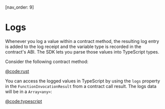 [nav_order: 9]

# Logs

Whenever you log a value within a contract method, the resulting log entry is added to the log receipt and the variable type is recorded in the contract's ABI. The SDK lets you parse those values into TypeScript types.

Consider the following contract method:

[@code:rust](./packages/fuel-gauge/test-projects/coverage-contract/src/main.sw#typedoc:Log-demo)

You can access the logged values in TypeScript by using the `logs` property in the `FunctionInvocationResult` from a contract call result. The logs data will be in a `Array<any>`:

[@code:typescript](./packages/fuel-gauge/src/coverage-contract.test.ts#typedoc:Log-output)
